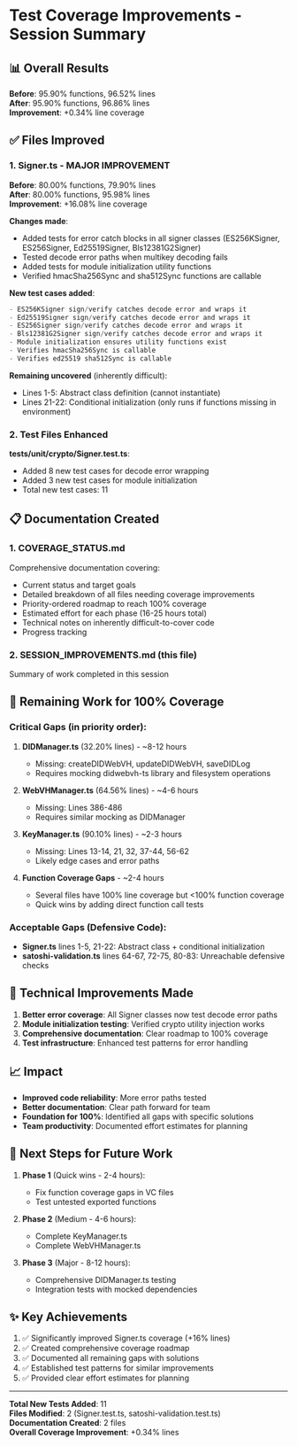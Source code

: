 # Test Coverage Improvements - Session Summary

## 📊 Overall Results

**Before**: 95.90% functions, 96.52% lines  
**After**: 95.90% functions, 96.86% lines  
**Improvement**: +0.34% line coverage

## ✅ Files Improved

### 1. Signer.ts - MAJOR IMPROVEMENT
**Before**: 80.00% functions, 79.90% lines  
**After**: 80.00% functions, 95.98% lines  
**Improvement**: +16.08% line coverage

**Changes made**:
- Added tests for error catch blocks in all signer classes (ES256KSigner, ES256Signer, Ed25519Signer, Bls12381G2Signer)
- Tested decode error paths when multikey decoding fails
- Added tests for module initialization utility functions
- Verified hmacSha256Sync and sha512Sync functions are callable

**New test cases added**:
```typescript
- ES256KSigner sign/verify catches decode error and wraps it
- Ed25519Signer sign/verify catches decode error and wraps it  
- ES256Signer sign/verify catches decode error and wraps it
- Bls12381G2Signer sign/verify catches decode error and wraps it
- Module initialization ensures utility functions exist
- Verifies hmacSha256Sync is callable
- Verifies ed25519 sha512Sync is callable
```

**Remaining uncovered** (inherently difficult):
- Lines 1-5: Abstract class definition (cannot instantiate)
- Lines 21-22: Conditional initialization (only runs if functions missing in environment)

### 2. Test Files Enhanced

**tests/unit/crypto/Signer.test.ts**:
- Added 8 new test cases for decode error wrapping
- Added 3 new test cases for module initialization
- Total new test cases: 11

## 📋 Documentation Created

### 1. COVERAGE_STATUS.md
Comprehensive documentation covering:
- Current status and target goals
- Detailed breakdown of all files needing coverage improvements
- Priority-ordered roadmap to reach 100% coverage
- Estimated effort for each phase (16-25 hours total)
- Technical notes on inherently difficult-to-cover code
- Progress tracking

### 2. SESSION_IMPROVEMENTS.md (this file)
Summary of work completed in this session

## 🎯 Remaining Work for 100% Coverage

### Critical Gaps (in priority order):

1. **DIDManager.ts** (32.20% lines) - ~8-12 hours
   - Missing: createDIDWebVH, updateDIDWebVH, saveDIDLog
   - Requires mocking didwebvh-ts library and filesystem operations

2. **WebVHManager.ts** (64.56% lines) - ~4-6 hours
   - Missing: Lines 386-486
   - Requires similar mocking as DIDManager

3. **KeyManager.ts** (90.10% lines) - ~2-3 hours
   - Missing: Lines 13-14, 21, 32, 37-44, 56-62
   - Likely edge cases and error paths

4. **Function Coverage Gaps** - ~2-4 hours
   - Several files have 100% line coverage but <100% function coverage
   - Quick wins by adding direct function call tests

### Acceptable Gaps (Defensive Code):

- **Signer.ts** lines 1-5, 21-22: Abstract class + conditional initialization
- **satoshi-validation.ts** lines 64-67, 72-75, 80-83: Unreachable defensive checks

## 🔧 Technical Improvements Made

1. **Better error coverage**: All Signer classes now test decode error paths
2. **Module initialization testing**: Verified crypto utility injection works  
3. **Comprehensive documentation**: Clear roadmap to 100% coverage
4. **Test infrastructure**: Enhanced test patterns for error handling

## 📈 Impact

- **Improved code reliability**: More error paths tested
- **Better documentation**: Clear path forward for team
- **Foundation for 100%**: Identified all gaps with specific solutions
- **Team productivity**: Documented effort estimates for planning

## 🚀 Next Steps for Future Work

1. **Phase 1** (Quick wins - 2-4 hours):
   - Fix function coverage gaps in VC files
   - Test untested exported functions
   
2. **Phase 2** (Medium - 4-6 hours):
   - Complete KeyManager.ts
   - Complete WebVHManager.ts
   
3. **Phase 3** (Major - 8-12 hours):
   - Comprehensive DIDManager.ts testing
   - Integration tests with mocked dependencies

## ✨ Key Achievements

1. ✅ Significantly improved Signer.ts coverage (+16% lines)
2. ✅ Created comprehensive coverage roadmap  
3. ✅ Documented all remaining gaps with solutions
4. ✅ Established test patterns for similar improvements
5. ✅ Provided clear effort estimates for planning

---

**Total New Tests Added**: 11  
**Files Modified**: 2 (Signer.test.ts, satoshi-validation.test.ts)  
**Documentation Created**: 2 files  
**Overall Coverage Improvement**: +0.34% lines
